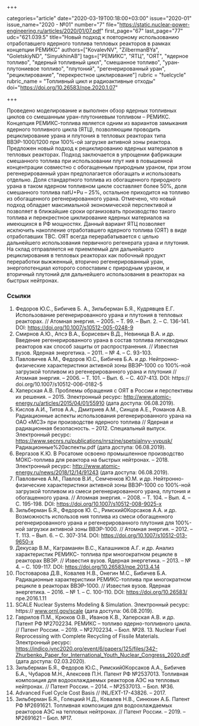 +++

categories="article"
date="2020-03-19T00:18:00+03:00"
issue="2020-01"
issue_name="2020 - №01"
number="7"
file="https://static.nuclear-power-engineering.ru/articles/2020/01/07.pdf"
first_page="67"
last_page="77"
udc="621.039.5"
title="Новый подход к повторному использованию отработавшего ядерного топлива тепловых реакторов в рамках концепции РЕМИКС"
authors=["KovalevNV", "ZilbermanBYa", "GoletskiyND", "SinyukhinAB"]
tags=["РЕМИКС", "ЯТЦ", "ОЯТ", "ядерное топливо", "ядерный топливный цикл", "смешанное топливо", "уран-плутониевое топливо", "плутоний", "регенерированный уран", "рециклирование", "перекрестное циклирование"]
rubric = "fuelcycle"
rubric_name = "Топливный цикл и радиоактивные отходы"
doi="https://doi.org/10.26583/npe.2020.1.07"

+++

Проведено моделирование и выполнен обзор ядерных топливных циклов со смешанным уран-плутониевым топливом – РЕМИКС. Концепция РЕМИКС-топлива является одним из вариантов замыкания ядерного топливного цикла (ЯТЦ), позволяющим проводить рециклирование урана и плутония в тепловых реакторах типа ВВЭР-1000/1200 при 100%-ой загрузке активной зоны реактора. Предложен новый подход к рециклированию ядерных материалов в тепловых реакторах. Подход заключается в упрощении фабрикации смешанного топлива при использовании плут ния в повышенной концентрации совместно с обогащенным природным ураном, при этом регенерированный уран предполагается обогащать и использовать отдельно. Доля стандартного топлива из обогащенного природного урана в таком ядерном топливном цикле составляет более 50%, доля смешанного топлива natU+Pu – 25%, остальное приходится на топливо из обогащенного регенерированного урана. Отмечено, что новый подход обладает максимальной экономической перспективой и позволяет в ближайшие сроки организовать производство такого топлива и перекрестное циклирование ядерных материалов на имеющихся в РФ мощностях. Данный вариант ЯТЦ позволяет исключить накопление отработавшего ядерного топлива (ОЯТ) в виде отработавших ТВС. ОЯТ всегда перерабатывается с целью дальнейшего использования первичного регенерата урана и плутония. На склад отправляется не приемлемый для дальнейшего рециклирования в тепловых реакторах как побочный продукт переработки выжженный, вторично регенерированный уран, энергопотенциал которого сопоставим с природным ураном, и вторичный плутоний для дальнейшего использования в реакторах на быстрых нейтронах.


### Ссылки

1. Федоров Ю.С., Бибичев Б. А., Зильберман Б.Я., Кудрявцев Е.Г. Использование регенерированного урана и плутония в тепловых реакторах. // Атомная энергия. – 2005. – Т. 99. – Вып. 2. – С. 136-141. DOI: https://doi.org/10.1007/s10512-005-0248-9 
2. Смирнов А.Ю., Апсэ В.А., Борисевич В.Д., Невиница В.А. и др. Введение регенерированного урана в состав топлива легководных реакторов как способ защиты от распространения. // Известия вузов. Ядерная энергетика. – 2011. – № 4. – С. 93-103. 
3. Павловичев А.М., Федоров Ю.С., Бибичев Б.А. и др. Нейтронно-физические характеристики активной зоны ВВЭР-1000 со 100%-ной загрузкой топливом из регенерированного урана и плутония // Атомная энергия. – 2006. – Т. 101. – Вып. 6. – С. 407-413. DOI: https:// doi.org/10.1007/s10512-006-0182-5 
4. Хаперская А.В. Проблемы обращения с ОЯТ в России и перспективы их решения. – 2015. Электронный ресурс: http://www.atomic-energy.ru/articles/2015/04/01/55910 (дата доступа: 06.08.2019).
5. Кислов А.И., Титов А.А., Дмитриев А.М., Синцов А.Е., Романов А.В. Радиационные аспекты использования регенерированного урана на ОАО «МСЗ» при производстве ядерного топлива // Ядерная и радиационная безопасность. – 2012. Специальный выпуск. Электронный ресурс: https://www.secnrs.ru/publications/nrszine/spetsialnyy-vypusk/ Радиационные%20аспекты.pdf (дата доступа: 06.08.2019). 
6. Вергазов К.Ю. В Росатоме освоено промышленное производство МОКС-топлива для реактора на быстрых нейтронах. – 2018. Электронный ресурс: http://www.atomic-energy.ru/news/2018/12/14/91243 (дата доступа: 06.08.2019). 
7. Павловичев А.М., Павлов В.И., Семченков Ю.М. и др. Нейтронно-физические характеристики активной зоны ВВЭР-1000 со 100%-ной загрузкой топливом из смеси регенерированного урана, плутония и обогащенного урана. // Атомная энергия. – 2008. – Т. 104. – Вып. 4. – С. 195-198. DOI: https://doi.org/10.1007/s10512-008-9025-x 
8. Зильберман Б.Я., Федоров Ю. С., Римский0Корсаков А.А. и др. Возможность использов ния топлива из смеси обогащенного регенерированного урана и регенерированного плутония для 100%-ной загрузки активной зоны ВВЭР-1000. // Атомная энергия. – 2012. – Т. 113. – Вып. 6. – С. 307-314. DOI: https://doi.org/10.1007/s10512-013-9650-x 
9. Декусар В.М., Каграманян В.С., Калашников А.Г. и др. Анализ характеристик РЕМИКС- топлива при многократном рецикле в реакторах ВВЭР. // Известия вузов. Ядерная энергетика. – 2013. – № 4. – С. 109-117. DOI: https://doi.org/10.26583/npe.2013.4.14 
10. Постоварова Д.В., Ковалев Н.В., Онегин М.С., Бибичев Б.А. Радиационные характеристики РЕМИКС-топлива при многократном рецикле в реакторах ВВЭР-1000. // Известия вузов. Ядерная энергетика. – 2016. – № 1. – С. 100-110. DOI: https://doi.org/10.26583/ npe.2016.1.11 
11. SCALE Nuclear Systems Modeling & Simulation. Электронный ресурс: https:// www.ornl.gov/scale (дата доступа: 06.08.2019). 
12. Гаврилов П.М., Крюков О.В., Иванов К.В., Хаперская А.В. и др. Патент РФ №2702234. РЕМИКС – топливо ядерно-топливного цикла. // Патент России. – 2019. – №2702234. – Бюл. №28. 13. Nuclear Fuel Reprocessing with Complete Recycling of Fissile Materials. Электронный ресурс: https://indico.iync2020.org/event/6/papers/125/files/342-Zhurbenko_Paper_for_International_Youth_Nuclear_Congress_2020.pdf (дата доступа: 02.03.2020). 
14. Зильберман Б.Я., Федоров Ю.С., Римский0Корсаков А.А., Бибичев Б.А., Чубаров М.Н., Алексеев П.Н. Патент РФ №2537013. Топливная композиция для водоохлаждаемых реакторов АЭС на тепловых нейтронах. // Патент России. – 2014. – №2537013. – Бюл. №36. 
15. Advanced Fuel Cycle Cost Basis // INL/EXT-17-43826. – 2017. 
16. Зильберман Б.Я., Голецкий Н.Д., Ковалев Н.В., Синюхин А.Б.  Патент РФ №2691621. Топливная композиция для водоохлаждаемых реакторов АЭС на тепловых нейтронах. // Патент России. – 2019. – №2691621 – Бюл. №17. 